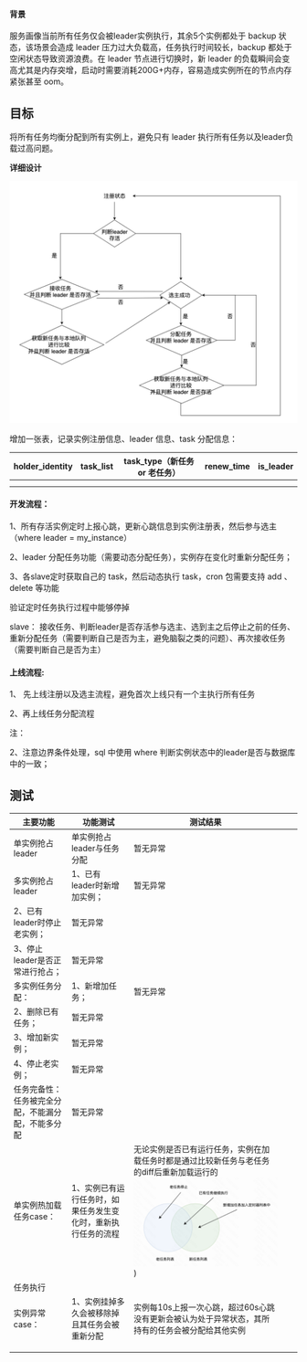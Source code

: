 ####  背景

服务画像当前所有任务仅会被leader实例执行，其余5个实例都处于 backup 状态，该场景会造成 leader 压力过大负载高，任务执行时间较长，backup 都处于空闲状态导致资源浪费。在 leader 节点进行切换时，新 leader 的负载瞬间会变高尤其是内存突增，启动时需要消耗200G+内存，容易造成实例所在的节点内存紧张甚至 oom。

## **目标**

将所有任务均衡分配到所有实例上，避免只有 leader 执行所有任务以及leader负载过高问题。

 **详细设计**

<img src="images/task.png"></img>


增加一张表，记录实例注册信息、leader 信息、task 分配信息：

| holder_identity | task_list | task_type（新任务 or 老任务） | renew_time | is_leader |
| --------------- | --------- | ----------------------------- | ---------- | --------- |
|                 |           |                               |            |           |
|                 |           |                               |            |           |

#### **开发流程：**

1、所有存活实例定时上报心跳，更新心跳信息到实例注册表，然后参与选主 （where leader = my_instance）

2、leader 分配任务功能（需要动态分配任务），实例存在变化时重新分配任务；

3、各slave定时获取自己的 task，然后动态执行 task，cron 包需要支持 add 、delete 等功能

验证定时任务执行过程中能够停掉



slave： 接收任务、判断leader是否存活参与选主、选到主之后停止之前的任务、重新分配任务（需要判断自己是否为主，避免脑裂之类的问题）、再次接收任务（需要判断自己是否为主）



#### **上线流程:**

1、 先上线注册以及选主流程，避免首次上线只有一个主执行所有任务

2、再上线任务分配流程



注：

2、注意边界条件处理，sql 中使用 where 判断实例状态中的leader是否与数据库中的一致；



## **测试**













| 主要功能                                           | 功能测试                                                     | 测试结果                                                     |      |      |
| -------------------------------------------------- | ------------------------------------------------------------ | ------------------------------------------------------------ | ---- | ---- |
| 单实例抢占leader                                   | 单实例抢占leader与任务分配                                   | 暂无异常                                                     |      |      |
| 多实例抢占leader                                   | 1、已有 leader时新增加实例；                                 | 暂无异常                                                     |      |      |
| 2、已有 leader时停止老实例；                       | 暂无异常                                                     |                                                              |      |      |
| 3、停止 leader是否正常进行抢占；                   | 暂无异常                                                     |                                                              |      |      |
| 多实例任务分配：                                   | 1、新增加任务；                                              | 暂无异常                                                     |      |      |
| 2、删除已有任务；                                  | 暂无异常                                                     |                                                              |      |      |
| 3、增加新实例；                                    | 暂无异常                                                     |                                                              |      |      |
| 4、停止老实例；                                    | 暂无异常                                                     |                                                              |      |      |
| 任务完备性：任务被完全分配，不能漏分配，不能多分配 | 暂无异常                                                     |                                                              |      |      |
| 单实例热加载任务case：                             | 1、实例已有运行任务时，如果任务发生变化时，重新执行任务的流程 | 无论实例是否已有运行任务，实例在加载任务时都是通过比较新任务与老任务的diff后重新加载运行的 <img src="images/task_case.png"></img>) |      |      |
| 任务执行                                           |                                                              |                                                              |      |      |
| 实例异常case：                                     | 1、实例挂掉多久会被移除掉且其任务会被重新分配                | 实例每10s上报一次心跳，超过60s心跳没有更新会被认为处于异常状态，其所持有的任务会被分配给其他实例 |      |      |
|                                                    |                                                              |                                                              |      |      |
|                                                    |                                                              |                                                              |      |      |
|                                                    |                                                              |                                                              |      |      |
